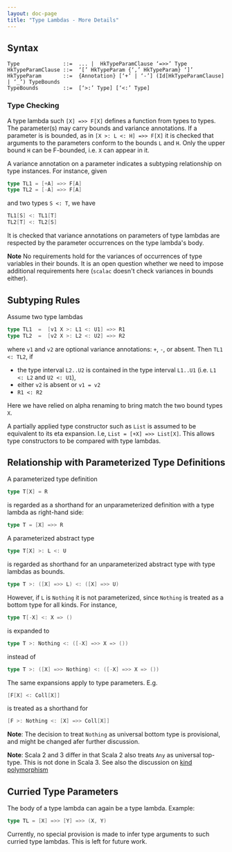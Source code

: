 ```yaml
---
layout: doc-page
title: "Type Lambdas - More Details"
---
```


## Syntax

```
Type              ::=  ... |  HkTypeParamClause ‘=>>’ Type
HkTypeParamClause ::=  ‘[’ HkTypeParam {‘,’ HkTypeParam} ‘]’
HkTypeParam       ::=  {Annotation} [‘+’ | ‘-’] (Id[HkTypeParamClause] | ‘_’) TypeBounds
TypeBounds        ::=  [‘>:’ Type] [‘<:’ Type]
```

### Type Checking

A type lambda such `[X] =>> F[X]` defines a function from types to types. The parameter(s) may carry bounds and variance annotations.
If a parameter is is bounded, as in `[X >: L <: H] =>> F[X]` it is checked that arguments to the parameters conform to the bounds `L` and `H`.
Only the upper bound `H` can be F-bounded, i.e. `X` can appear in it.

A variance annotation on a parameter indicates a subtyping relationship on type instances. For instance, given
```scala
type TL1 = [+A] =>> F[A]
type TL2 = [-A] =>> F[A]
```
and two types `S <: T`, we have
```scala
TL1[S] <: TL1[T]
TL2[T] <: TL2[S]
```
It is checked that variance annotations on parameters of type lambdas are respected by the parameter occurrences on the type lambda's body.

**Note** No requirements hold for the variances of occurrences of type variables in their bounds. It is an open question whether we need to impose additional requirements here
(`scalac` doesn't check variances in bounds either).

## Subtyping Rules

Assume two type lambdas
```scala
type TL1  =  [v1 X >: L1 <: U1] =>> R1
type TL2  =  [v2 X >: L2 <: U2] =>> R2
```
where `v1` and `v2` are optional variance annotations: `+`, `-`, or absent.
Then `TL1 <: TL2`, if

 - the type interval `L2..U2` is contained in the type interval `L1..U1` (i.e.
`L1 <: L2` and `U2 <: U1`),
 - either `v2` is absent or `v1 = v2`
 - `R1 <: R2`

Here we have relied on alpha renaming to bring match the two bound types `X`.

A partially applied type constructor such as `List` is assumed to be equivalent to
its eta expansion. I.e, `List = [+X] =>> List[X]`. This allows type constructors
to be compared with type lambdas.

## Relationship with Parameterized Type Definitions

A parameterized type definition
```scala
type T[X] = R
```
is regarded as a shorthand for an unparameterized definition with a type lambda as right-hand side:
```scala
type T = [X] =>> R
```

A parameterized abstract type
```scala
type T[X] >: L <: U
```
is regarded as shorthand for an unparameterized abstract type with type lambdas as bounds.
```scala
type T >: ([X] =>> L) <: ([X] =>> U)
```
However, if `L` is `Nothing` it is not parameterized, since `Nothing` is treated as a bottom type for all kinds. For instance,
```scala
type T[-X] <: X => ()
```
is expanded to
```scala
type T >: Nothing <: ([-X] =>> X => ())
```
instead of
```scala
type T >: ([X] =>> Nothing) <: ([-X] =>> X => ())
```

The same expansions apply to type parameters. E.g.
```scala
[F[X] <: Coll[X]]
```
is treated as a shorthand for
```scala
[F >: Nothing <: [X] =>> Coll[X]]
```

**Note**: The decision to treat `Nothing` as universal bottom type is provisional, and might be changed afer further discussion.

**Note**: Scala 2 and 3 differ in that Scala 2 also treats `Any` as universal top-type. This is not done in Scala 3. See also the discussion on [kind polymorphism](./kind-polymorphism.html)

## Curried Type Parameters

The body of a type lambda can again be a type lambda. Example:
```scala
type TL = [X] =>> [Y] =>> (X, Y)
```
Currently, no special provision is made to infer type arguments to such curried type lambdas. This is left for future work.



